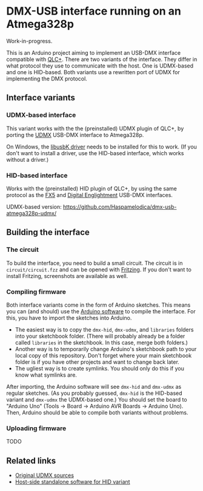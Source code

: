# DMX-USB interface running on an Atmega328p

Work-in-progress.

This is an Arduino project aiming to implement an USB-DMX interface compatible with [QLC+](https://qlcplus.org/).
There are two variants of the interface. They differ in what protocol they use to communicate with the host. One is UDMX-based and one is HID-based.
Both variants use a rewritten port of UDMX for implementing the DMX protocol.

## Interface variants

### UDMX-based interface

This variant works with the the (preinstalled) UDMX plugin of QLC+, by porting the [UDMX](https://anyma.ch/research/udmx/) USB-DMX interface to Atmega328p.

On Windows, the [libusbK driver](https://www.illutzminator.de/udmxdriver.html) needs to be installed for this to work.
(If you don't want to install a driver, use the HID-based interface, which works without a driver.)

### HID-based interface

Works with the (preinstalled) HID plugin of QLC+, by using the same protocol
as the [FX5](http://fx5.de/) and [Digital Englightment](http://www.digital-enlightenment.de/usbdmx.htm) USB-DMX interfaces.

UDMX-based version: https://github.com/Haspamelodica/dmx-usb-atmega328p-udmx/

## Building the interface

### The circuit

To build the interface, you need to build a small circuit.
The circuit is in `circuit/circuit.fzz` and can be opened with [Fritzing](https://fritzing.org/).
If you don't want to install Fritzing, screenshots are available as well.

### Compiling firmware

Both interface variants come in the form of Arduino sketches.
This means you can (and should) use the [Arduino software](https://www.arduino.cc/en/software) to compile the interface.
For this, you have to import the sketches into Arduino.
- The easiest way is to copy the `dmx-hid`, `dmx-udmx`, and `libraries` folders into your sketchbook folder.
  (There will probably already be a folder called `libraries` in the sketchbook. In this case, merge both folders.)
- Another way is to temporarily change Arduino's sketchbook path to your local copy of this repository.
  Don't forget where your main sketchbook folder is if you have other projects and want to change back later.
- The ugliest way is to create symlinks. You should only do this if you know what symlinks are.

After importing, the Arduino software will see `dmx-hid` and `dmx-udmx` as regular sketches.
(As you probably guessed, `dmx-hid` is the HID-based variant and `dmx-udmx` the UDMX-based one.)
You should set the board to "Arduino Uno" (Tools -> Board -> Arduino AVR Boards -> Arduino Uno).
Then, Arduino should be able to compile both variants without problems.

### Uploading firmware

TODO

## Related links
 - [Original UDMX sources](https://github.com/mirdej/udmx)
 - [Host-side standalone software for HID variant](https://github.com/fx5/usbdmx)
